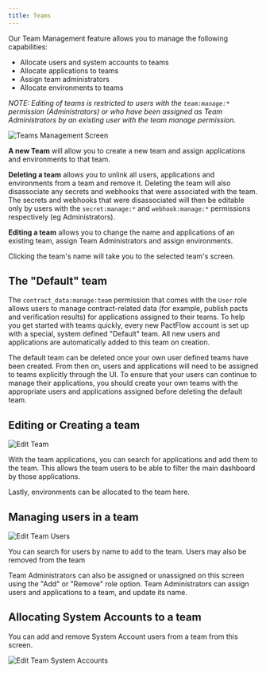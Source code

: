 ```yaml
---
title: Teams
---
```


Our Team Management feature allows you to manage the following capabilities:

* Allocate users and system accounts to teams
* Allocate applications to teams
* Assign team administrators
* Allocate environments to teams

_NOTE: Editing of teams is restricted to users with the `team:manage:*` permission (Administrators) or who have been assigned as Team Administrators by an existing user with the team manage permission._

![Teams Management Screen](/ui/clarity/settings-teams.png)

**A new Team** will allow you to create a new team and assign applications and environments to that team.

**Deleting a team** allows you to unlink all users, applications and environments from a team and remove it. Deleting the team will also disassociate any secrets and webhooks that were associated with the team. The secrets and webhooks that were disassociated will then be editable only by users with the `secret:manage:*` and `webhook:manage:*` permissions respectively (eg Administrators).

**Editing a team** allows you to change the name and applications of an existing team, assign Team Administrators and assign environments.

Clicking the team's name will take you to the selected team's screen.

## The "Default" team

The `contract_data:manage:team` permission that comes with the `User` role allows users to manage contract-related data (for example, publish pacts and verification results) for applications assigned to their teams. To help you get started with teams quickly, every new PactFlow account is set up with a special, system defined "Default" team. All new users and applications are automatically added to this team on creation.

The default team can be deleted once your own user defined teams have been created. From then on, users and applications will need to be assigned to teams explicitly through the UI. To ensure that your users can continue to manage their applications, you should create your own teams with the appropriate users and applications assigned before deleting the default team.

## Editing or Creating a team

![Edit Team](/ui/clarity/settings-teams-create.png)

With the team applications, you can search for applications and add them to the team. This allows the team users to be able to filter the main dashboard by those applications.

Lastly, environments can be allocated to the team here.

## Managing users in a team

![Edit Team Users](/ui/clarity/settings-teams-members.png)

You can search for users by name to add to the team. Users may also be removed from the team

Team Administrators can also be assigned or unassigned on this screen using the "Add" or "Remove" role option. Team Administrators can assign users and applications to a team, and update its name.

## Allocating System Accounts to a team

You can add and remove System Account users from a team from this screen.

![Edit Team System Accounts](/ui/clarity/settings-teams-system.png)
